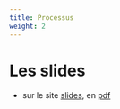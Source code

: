 ```yaml
---
title: Processus
weight: 2
---
```


# Les slides

* sur le site [slides](slides), en [pdf](/uploads/docnsitale/processus/psfssh.pdf)
